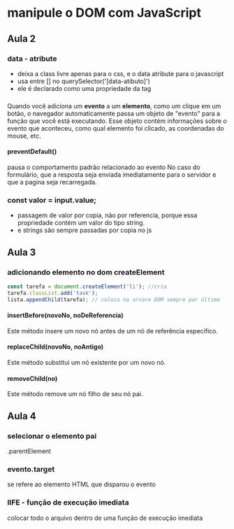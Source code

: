 # manipule o DOM com JavaScript

## Aula 2

### data - atribute

- deixa a class livre apenas para o css, e o data atribute para o javascript
- usa entre [] no querySelector('[data-atibuto]')
- ele é declarado como uma  propriedade da tag

###

Quando você adiciona um **evento** a um **elemento**, como um clique em um botão, o navegador automaticamente passa um objeto de "evento" para a função que você está executando. Esse objeto contém informações sobre o evento que aconteceu, como qual elemento foi clicado, as coordenadas do mouse, etc.

#### preventDefault()

pausa o comportamento padrão relacionado ao evento
No caso do formulário, que a resposta seja enviada imediatamente para o servidor e que a pagina seja recarregada.

### const valor = input.value;

- passagem de valor por copia, não por referencia, porque essa propriedade contém um valor do tipo string.
- e strings são sempre passadas por copia no js

## Aula 3

### adicionando elemento no dom createElement

```js
const tarefa = document.createElement('li'); //cria
tarefa.classList.add('task');
lista.appendChild(tarefa); // coloca na arvore DOM sempre por último
```

#### insertBefore(novoNo, noDeReferencia)

Este método insere um novo nó antes de um nó de referência específico.

#### replaceChild(novoNo, noAntigo)

Este método substitui um nó existente por um novo nó.

#### removeChild(no)

Este método remove um nó filho de seu nó pai.

## Aula 4

### selecionar o elemento pai

.parentElement

### evento.target

se refere ao elemento HTML que disparou o evento

### IIFE - função de execução imediata

colocar todo o arquivo dentro de uma função de execução imediata
